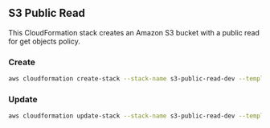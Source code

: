 ## S3 Public Read

This CloudFormation stack creates an Amazon S3 bucket with a public read for get objects policy.

### Create

```bash
aws cloudformation create-stack --stack-name s3-public-read-dev --template-body file://s3-public-read.yml --region us-east-1
```

### Update

```bash
aws cloudformation update-stack --stack-name s3-public-read-dev --template-body file://s3-public-read.yml --region us-east-1
```
